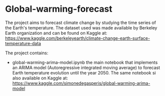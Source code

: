 # Global-warming-forecast

The project aims to forecast climate change by studying the time series of the Earth's temperature. The dataset used was made available by Berkeley Earth organization and can be found on Kaggle at: https://www.kaggle.com/berkeleyearth/climate-change-earth-surface-temperature-data

The project contains: 
- global-warming-arima-model.ipynb the main notebook that implements an ARIMA model (Autoregressive integrated moving average) to forecast Earth temperature evolution until the year 2050. The same notebook si also available on Kaggle at: https://www.kaggle.com/simonedegasperis/global-warming-arima-model

